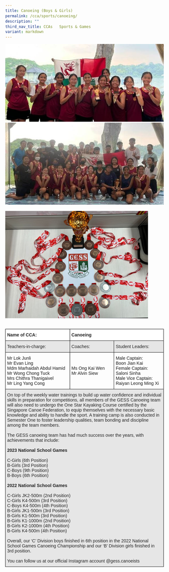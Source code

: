 ```yaml
---
title: Canoeing (Boys & Girls)
permalink: /cca/sports/canoeing/
description: ""
third_nav_title: CCAs   Sports & Games
variant: markdown
---
```

![](/images/canoe%201.jpg)
<br>
![](/images/canoe%202.jpg)	
<br>
![](/images/Canoe-1%20(1).png)	
<br>

<style type="text/css">
.tg  {border-collapse:collapse;border-spacing:0;}
.tg td{border-color:black;border-style:solid;border-width:1px;font-family:Arial, sans-serif;font-size:14px;
  overflow:hidden;padding:10px 5px;word-break:normal;}
.tg th{border-color:black;border-style:solid;border-width:1px;font-family:Arial, sans-serif;font-size:14px;
  font-weight:normal;overflow:hidden;padding:10px 5px;word-break:normal;}
.tg .tg-l2bf{background-color:#FFF;color:#222;font-weight:bold;text-align:left;vertical-align:top}
.tg .tg-h5mn{background-color:#E6E6E6;color:#222;text-align:left;vertical-align:middle}
.tg .tg-1ppo{background-color:#FFF;color:#222;text-align:left;vertical-align:middle}
</style>
<table class="tg">
<thead>
  <tr>
    <th class="tg-l2bf"><span style="font-weight:bold">Name of CCA:</span></th>
    <th class="tg-l2bf" colspan="2"><span style="font-weight:bold">Canoeing</span></th>
  </tr>
</thead>
<tbody>
  <tr>
    <td class="tg-h5mn">Teachers-in-charge:</td>
    <td class="tg-h5mn">Coaches:</td>
    <td class="tg-h5mn">Student Leaders:</td>
  </tr>
  <tr>
    <td class="tg-tsok">Mr Lok Junli<br>Mr Evan Ling<br>Mdm Marhaidah Abdul Hamid<br>Mr Wong Chong Tuck<br>Mrs Chithra Thanigaivel<br>Mr Ling Yang Cong</td>
    <td class="tg-tsok">Ms Ong Kai Wen<br>Mr Alvin Siew</td>
    <td class="tg-tsok">Male Captain:<br>Boon Jian Kai<br>Female Captain:<br>Saloni Sinha<br>Male Vice Captain:<br>Raiyan Leong Ming Xi</td>
  </tr>
  <tr>
    <td class="tg-h5mn" colspan="3">On top of the weekly water trainings to build up water confidence and individual skills in preparation for competitions, all members of the GESS Canoeing team will also need to undergo the One Star Kayaking Course certified by the Singapore Canoe Federation, to equip themselves with the necessary basic knowledge and ability to handle the sport. A training camp is also conducted in Semester One to foster leadership qualities, team bonding and discipline among the team members.<br><br>The GESS canoeing team has had much success over the years, with achievements that include:<br><br><span style="font-weight:bold">2023 National School Games</span><br><br>C-Girls (6th Position)<br>B-Girls (3rd Position)<br>C-Boys (9th Position)<br>B-Boys (6th Position)<br><br><span style="font-weight:bold">2022 National School Games</span><br><br>C-Girls JK2-500m (2nd Position)<br>C-Girls K4-500m (3rd Position)<br>C-Boys K4-500m (4th Position)<br>B-Girls JK1-500m (3rd Position)<br>B-Girls K1-500m (3rd Position)<br>B-Girls K1-1000m (2nd Position)<br>B-Girls K2-1000m (4th Position)<br>B-Girls K4-500m (4th Position)<br><br>Overall, our ‘C’ Division boys finished in 6th position in the 2022 National School Games Canoeing Championship and our ‘B’ Division girls finished in 3rd position.<br><br>You can follow us at our official Instagram account @gess.canoeists</td>
  </tr>
</tbody>
</table>
